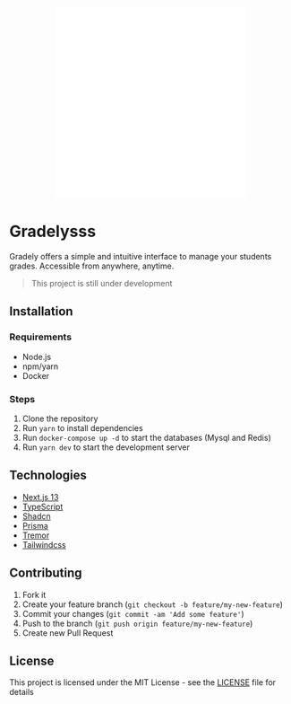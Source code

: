 <center>
    <img src="./public/assets/gradely-white.png" alt="Gradely" />
</center>

# Gradelysss

Gradely offers a simple and intuitive interface to manage your
students grades. Accessible from anywhere, anytime.

> This project is still under development

## Installation

### Requirements

- Node.js
- npm/yarn
- Docker

### Steps

1. Clone the repository
2. Run `yarn` to install dependencies
3. Run `docker-compose up -d` to start the databases (Mysql and Redis)
4. Run `yarn dev` to start the development server

## Technologies

- [Next.js 13](https://nextjs.org/)
- [TypeScript](https://www.typescriptlang.org/)
- [Shadcn](https://ui.shadcn.com/)
- [Prisma](https://www.prisma.io/)
- [Tremor](https://tremor.so/)
- [Tailwindcss](https://www.tailwindcss.com/)

## Contributing

1. Fork it
2. Create your feature branch (`git checkout -b feature/my-new-feature`)
3. Commit your changes (`git commit -am 'Add some feature'`)
4. Push to the branch (`git push origin feature/my-new-feature`)
5. Create new Pull Request

## License

This project is licensed under the MIT License - see the [LICENSE](LICENSE) file for details
